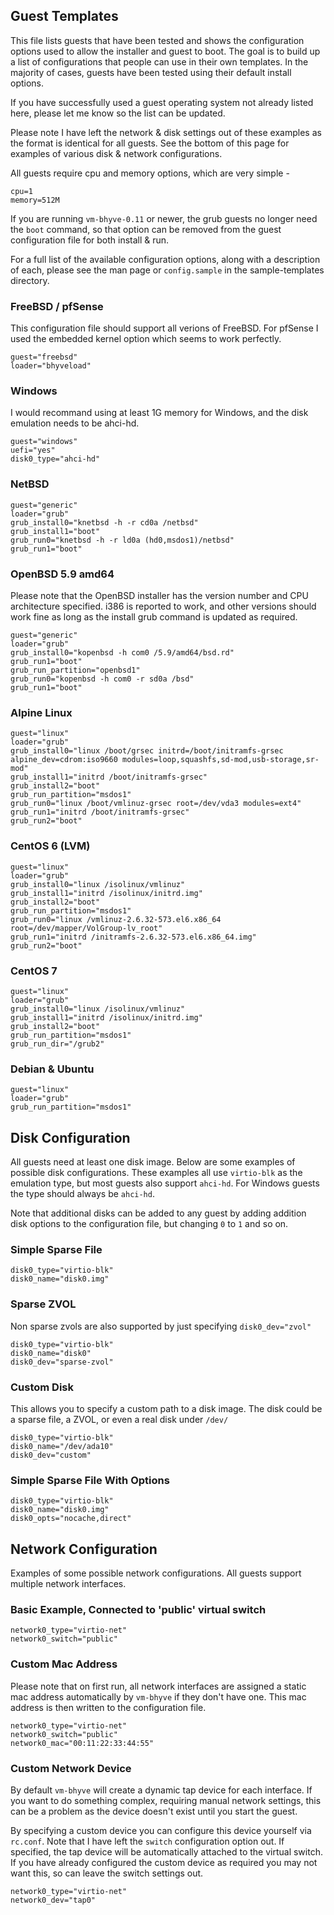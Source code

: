## Guest Templates

This file lists guests that have been tested and shows the configuration options
used to allow the installer and guest to boot. The goal is to build up a list
of configurations that people can use in their own templates. In the majority
of cases, guests have been tested using their default install options.

If you have successfully used a guest operating system not already listed here, 
please let me know so the list can be updated.

Please note I have left the network & disk settings out of these examples as
the format is identical for all guests. See the bottom of this page for
examples of various disk & network configurations.

All guests require cpu and memory options, which are very simple - 

    cpu=1
    memory=512M

If you are running `vm-bhyve-0.11` or newer, the grub guests no longer
need the `boot` command, so that option can be removed from the guest 
configuration file for both install & run.

For a full list of the available configuration options, along with a description
of each, please see the man page or `config.sample` in the sample-templates directory.

### FreeBSD / pfSense

This configuration file should support all verions of FreeBSD.
For pfSense I used the embedded kernel option which seems to work perfectly.

    guest="freebsd"
    loader="bhyveload"

### Windows

I would recommand using at least 1G memory for Windows, and the disk
emulation needs to be ahci-hd.

    guest="windows"
    uefi="yes"
    disk0_type="ahci-hd"

### NetBSD

    guest="generic"
    loader="grub"
    grub_install0="knetbsd -h -r cd0a /netbsd"
    grub_install1="boot"
    grub_run0="knetbsd -h -r ld0a (hd0,msdos1)/netbsd"
    grub_run1="boot"

### OpenBSD 5.9 amd64

Please note that the OpenBSD installer has the version number and CPU
architecture specified. i386 is reported to work, and other versions 
should work fine as long as the install grub command is updated as required.

    guest="generic"
    loader="grub"
    grub_install0="kopenbsd -h com0 /5.9/amd64/bsd.rd"
    grub_run1="boot"
    grub_run_partition="openbsd1"
    grub_run0="kopenbsd -h com0 -r sd0a /bsd"
    grub_run1="boot"

### Alpine Linux

    guest="linux"
    loader="grub"
    grub_install0="linux /boot/grsec initrd=/boot/initramfs-grsec alpine_dev=cdrom:iso9660 modules=loop,squashfs,sd-mod,usb-storage,sr-mod"
    grub_install1="initrd /boot/initramfs-grsec"
    grub_install2="boot"
    grub_run_partition="msdos1"
    grub_run0="linux /boot/vmlinuz-grsec root=/dev/vda3 modules=ext4"
    grub_run1="initrd /boot/initramfs-grsec"
    grub_run2="boot"

### CentOS 6 (LVM)

    guest="linux"
    loader="grub"
    grub_install0="linux /isolinux/vmlinuz"
    grub_install1="initrd /isolinux/initrd.img"
    grub_install2="boot"
    grub_run_partition="msdos1"
    grub_run0="linux /vmlinuz-2.6.32-573.el6.x86_64 root=/dev/mapper/VolGroup-lv_root"
    grub_run1="initrd /initramfs-2.6.32-573.el6.x86_64.img"
    grub_run2="boot"

### CentOS 7

    guest="linux"
    loader="grub"
    grub_install0="linux /isolinux/vmlinuz"
    grub_install1="initrd /isolinux/initrd.img"
    grub_install2="boot"
    grub_run_partition="msdos1"
    grub_run_dir="/grub2"

### Debian & Ubuntu

    guest="linux"
    loader="grub"
    grub_run_partition="msdos1"

## Disk Configuration

All guests need at least one disk image.
Below are some examples of possible disk configurations.
These examples all use `virtio-blk` as the emulation type, but most guests
also support `ahci-hd`. For Windows guests the type should always be `ahci-hd`.

Note that additional disks can be added to any guest by adding addition disk
options to the configuration file, but changing `0` to `1` and so on.

### Simple Sparse File

    disk0_type="virtio-blk"
    disk0_name="disk0.img"

### Sparse ZVOL

Non sparse zvols are also supported by just specifying `disk0_dev="zvol"`

    disk0_type="virtio-blk"
    disk0_name="disk0"
    disk0_dev="sparse-zvol"

### Custom Disk

This allows you to specify a custom path to a disk image. The disk could be a sparse
file, a ZVOL, or even a real disk under `/dev/`

    disk0_type="virtio-blk"
    disk0_name="/dev/ada10"
    disk0_dev="custom"

### Simple Sparse File With Options

    disk0_type="virtio-blk"
    disk0_name="disk0.img"
    disk0_opts="nocache,direct"

## Network Configuration

Examples of some possible network configurations.
All guests support multiple network interfaces.

### Basic Example, Connected to 'public' virtual switch

    network0_type="virtio-net"
    network0_switch="public"

### Custom Mac Address

Please note that on first run, all network interfaces are assigned a static
mac address automatically by `vm-bhyve` if they don't have one. This mac address
is then written to the configuration file.

    network0_type="virtio-net"
    network0_switch="public"
    network0_mac="00:11:22:33:44:55"

### Custom Network Device

By default `vm-bhyve` will create a dynamic tap device for each interface. If you want
to do something complex, requiring manual network settings, this can be a problem as
the device doesn't exist until you start the guest.

By specifying a custom device you can configure this device yourself via `rc.conf`.
Note that I have left the `switch` configuration option out. If specified, the tap
device will be automatically attached to the virtual switch. If you have already configured
the custom device as required you may not want this, so can leave the switch settings out.

    network0_type="virtio-net"
    network0_dev="tap0"
